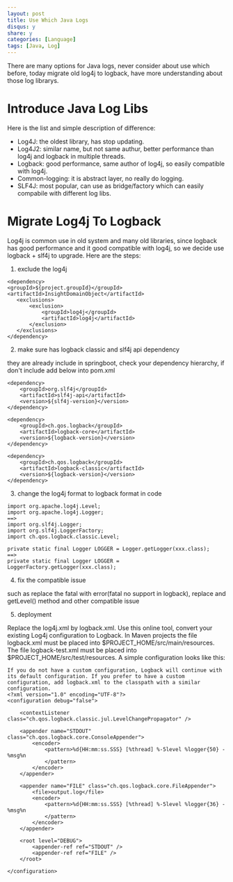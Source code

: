 ```yaml
---
layout: post
title: Use Which Java Logs
disqus: y
share: y
categories: [Language]
tags: [Java, Log]
---
```


There are many options for Java logs, never consider about use which before, today migrate old log4j to logback, have more understanding about those log librarys.

# Introduce Java Log Libs
Here is the list and simple description of difference:
+ Log4J: the oldest library, has stop updating.
+ Log4J2: similar name, but not same authur, better performance than log4j and logback in multiple threads.
+ Logback: good performance, same author of log4j, so easily compatible with log4j.
+ Common-logging: it is abstract layer, no really do logging.
+ SLF4J: most popular, can use as bridge/factory which can easily compabile with different log libs.

# Migrate Log4j To Logback
Log4j is common use in old system and many old libraries, since logback has good performance and it good compatible with log4j, so we decide use logback + slf4j to upgrade. Here are the steps:

1. exclude the log4j

```
<dependency>
<groupId>${project.groupId}</groupId>
<artifactId>InsightDomainObject</artifactId>
   <exclusions>
       <exclusion>
           <groupId>log4j</groupId>
           <artifactId>log4j</artifactId>
       </exclusion>
   </exclusions>
</dependency>
```
 
2. make sure has logback classic and slf4j api dependency 

they are already include in springboot, check your dependency hierarchy, if don't include add below into pom.xml

```
<dependency>
    <groupId>org.slf4j</groupId>
    <artifactId>slf4j-api</artifactId>
    <version>${slf4j-version}</version>
</dependency>

<dependency>
    <groupId>ch.qos.logback</groupId>
    <artifactId>logback-core</artifactId>
    <version>${logback-version}</version>
</dependency>

<dependency>
    <groupId>ch.qos.logback</groupId>
    <artifactId>logback-classic</artifactId>
    <version>${logback-version}</version>
</dependency>
```
 
3. change the log4j format to logback format in code

```
import org.apache.log4j.Level;
import org.apache.log4j.Logger;
==>
import org.slf4j.Logger;
import org.slf4j.LoggerFactory;
import ch.qos.logback.classic.Level;
 
private static final Logger LOGGER = Logger.getLogger(xxx.class);
==>
private static final Logger LOGGER = LoggerFactory.getLogger(xxx.class);
```
 
4. fix the compatible issue

such as replace the fatal with error(fatal no support in logback), replace and getLevel() method and other compatible issue
 
5. deployment

Replace the log4j.xml by logback.xml. Use this online tool, convert your existing Log4j configuration to Logback. In Maven projects the file logback.xml must be placed into $PROJECT_HOME/src/main/resources. The file logback-test.xml must be placed into $PROJECT_HOME/src/test/resources. A simple configuration looks like this: 

```
If you do not have a custom configuration, Logback will continue with its default configuration. If you prefer to have a custom configuration, add logback.xml to the classpath with a similar configuration.
<?xml version="1.0" encoding="UTF-8"?>
<configuration debug="false">

    <contextListener class="ch.qos.logback.classic.jul.LevelChangePropagator" />

    <appender name="STDOUT" class="ch.qos.logback.core.ConsoleAppender">
        <encoder>
            <pattern>%d{HH:mm:ss.SSS} [%thread] %-5level %logger{50} - %msg%n
            </pattern>
        </encoder>
    </appender>

    <appender name="FILE" class="ch.qos.logback.core.FileAppender">
        <file>output.log</file>
        <encoder>
            <pattern>%d{HH:mm:ss.SSS} [%thread] %-5level %logger{36} - %msg%n
            </pattern>
        </encoder>
    </appender>

    <root level="DEBUG">
        <appender-ref ref="STDOUT" />
        <appender-ref ref="FILE" />
    </root>

</configuration>
```
